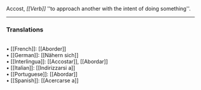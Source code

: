 Accost, <i>[[Verb]]</i> ''to approach another with the intent of doing something''.

<HR> <P> <H3>Translations</H3>
<BR>• [[French]]: [[Aborder]]
<BR>• [[German]]: [[Nähern sich]]
<BR>• [[Interlingua]]: [[Accostar]], [[Abordar]]
<BR>• [[Italian]]: [[Indirizzarsi a]]
<BR>• [[Portuguese]]: [[Abordar]]
<BR>• [[Spanish]]: [[Acercarse a]]<BR>
